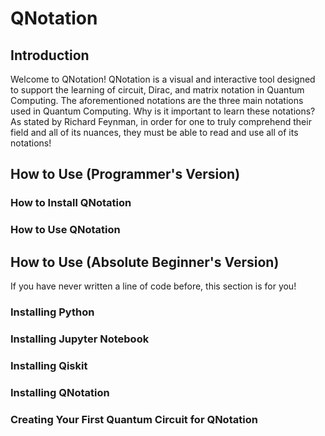 # QNotation

## Introduction
Welcome to QNotation! QNotation is a visual and interactive tool designed to support the learning of circuit, Dirac, and matrix notation
in Quantum Computing. The aforementioned notations are the three main notations used in Quantum Computing. Why is it important to learn
these notations? As stated by Richard Feynman, in order for one to truly comprehend their field and all of its nuances, they must be able
to read and use all of its notations!

## How to Use (Programmer's Version)

### How to Install QNotation

### How to Use QNotation

## How to Use (Absolute Beginner's Version)

If you have never written a line of code before, this section is for you!

### Installing Python

### Installing Jupyter Notebook

### Installing Qiskit

### Installing QNotation

### Creating Your First Quantum Circuit for QNotation
